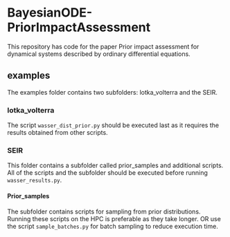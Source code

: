 # BayesianODE-PriorImpactAssessment
This repository has code for the paper Prior impact assessment for dynamical systems described by ordinary differential equations.
## examples
The examples folder contains two subfolders: lotka_volterra and the SEIR.
### lotka_volterra
The script `wasser_dist_prior.py` should be executed last as it requires the results obtained from other scripts.
### SEIR
This folder contains a subfolder called prior_samples and additional scripts. All of the scripts and the subfolder should be executed before running `wasser_results.py`.
#### Prior_samples
The subfolder contains scripts for sampling from prior distributions. Running these scripts on the HPC is preferable as they take longer. OR use the script `sample_batches.py` for batch sampling to reduce execution time.


